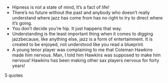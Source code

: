  - Hipness is not a state of mind, It’s a fact of life!
 - There’s no future without the past and anybody who doesn’t really understand where jazz has come from has no right to try to direct where it’s going.
 - You don’t decide you’re hip. It just happens that way.
 - Understanding is the least important thing when it comes to digging jazzbecause, like anything else, jazz is a form of entertainment. It is created to be enjoyed, not understood like you read a blueprint.
 - A young tenor player was complaining to me that Coleman Hawkins made him nervous. Man, I told him Hawkins was supposed to make him nervous! Hawkins has been making other sax players nervous for forty years!

5 quotes